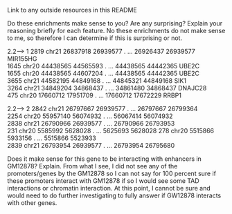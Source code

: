 Link to any outside resources in this README

Do these enrichments make sense to you? Are any surprising? Explain your reasoning briefly for each feature.
No these enrichments do not make sense to me, so therefore I can determine if this is surprising or not.



2.2--> 1
2819  chr21   26837918  26939577    .  ...    26926437  26939577   MIR155HG           
1645  chr20   44438565  44565593    .  ...    44438565  44442365      UBE2C            
1655  chr20   44438565  44607204    .  ...    44438565  44442365      UBE2C            
3655  chr21   44582195  44849168    .  ...    44845321  44849168       SIK1            
3264  chr21   34849204  34868437    .  ...    34861480  34868437    DNAJC28            
475   chr20   17660712  17951709    .  ...    17660712  17672229      RRBP1            


2.2--> 2
2842  chr21   26797667  26939577    .  ...    26797667  26799364        
2254  chr20   55957140  56074932    .  ...    56067414  56074932     
2838  chr21   26790966  26939577    .  ...    26790966  26793953     
231   chr20    5585992   5628028    .  ...     5625693   5628028 
278   chr20    5515866   5933156    .  ...     5515866   5523933  
2839  chr21   26793954  26939577    .  ...    26793954  26795680     

 Does it make sense for this gene to be interacting with enhancers in GM12878? Explain.
From what I see, I did not see any of the promoters/genes by the GM12878 so I can not say for 100 percent sure if these promoters interact with GM12878 if so I would see some TAD interactions or chromatin interaction. At this point, I cannot be sure and would need to do further investigating to fully answer if GW12878 interacts with other genes.